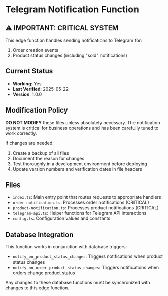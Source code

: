 
# Telegram Notification Function

## ⚠️ IMPORTANT: CRITICAL SYSTEM

This edge function handles sending notifications to Telegram for:
1. Order creation events
2. Product status changes (including "sold" notifications)

## Current Status

- **Working**: Yes
- **Last Verified**: 2025-05-22
- **Version**: 1.0.0

## Modification Policy

**DO NOT MODIFY** these files unless absolutely necessary. The notification system is critical for business operations and has been carefully tuned to work correctly.

If changes are needed:
1. Create a backup of all files
2. Document the reason for changes
3. Test thoroughly in a development environment before deploying
4. Update version numbers and verification dates in file headers

## Files

- `index.ts`: Main entry point that routes requests to appropriate handlers
- `order-notification.ts`: Processes order notifications (CRITICAL)
- `product-notification.ts`: Processes product notifications (CRITICAL)
- `telegram-api.ts`: Helper functions for Telegram API interactions
- `config.ts`: Configuration values and constants

## Database Integration

This function works in conjunction with database triggers:
- `notify_on_product_status_changes`: Triggers notifications when product status changes
- `notify_on_order_product_status_changes`: Triggers notifications when orders change product status

Any changes to these database functions must be synchronized with changes to this edge function.
